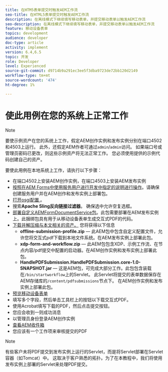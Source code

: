 ```yaml
---
title: 在HTM5表单提交时触发AEM工作流
seo-title: 在HTML5表单提交时触发AEM工作流
description: 在离线模式下继续填写移动表单，并提交移动表单以触发AEM工作流
seo-description: 在离线模式下继续填写移动表单，并提交移动表单以触发AEM工作流
feature: 移动设备表单
topics: development
audience: developer
doc-type: article
activity: implement
version: 6.4,6.5
topic: 开发
role: Developer
level: Experienced
source-git-commit: d9714b9a291ec3ee5f3dba9723de72bb120d2149
workflow-type: tm+mt
source-wordcount: '474'
ht-degree: 1%

---
```



# 使此用例在您的系统上正常工作

>[!NOTE]
>
>要使示例资产在您的系统上工作，假定AEM创作实例和发布实例分别在端口4502和4503上运行。 此外，还假定AEM作者可通过`admin`/`admin`访问。 如果端口号或管理员密码已更改，则这些示例资产将无法正常工作。 您必须使用提供的示例代码创建自己的资产。

要使此用例在本地系统上工作，请执行以下步骤：

* 在端口4502上安装AEM创作实例，在端口4503上安装AEM发布实例
* [按照在AEM Forms中使用服务用户进行开发中指定的说明进行操作](https://docs.adobe.com/content/help/en/experience-manager-learn/forms/adaptive-forms/service-user-tutorial-develop.html)。请确保创建服务用户并在AEM创作和发布实例上部署包。
* [打开osgi配置 ](http://localhost:4503/system/console/configMgr)。
* 搜索&#x200B;**Apache Sling反向链接过滤器**。 确保选中允许空复选框。
* [部署自定义AEMFormDocumentService包](/help/forms/assets/common-osgi-bundles/AEMFormsDocumentServices.core-1.0-SNAPSHOT.jar)。此包需要部署在AEM发布实例上。此捆绑包具有用于从移动设备表单生成交互式PDF的代码。
* [下载并解压缩与本文相关的资产。](assets/offline-pdf-submission-assets.zip) 您将获得以下信息
   * **offline-submission-profile.zip**  — 此AEM包中包含自定义配置文件，允许您将交互式pdf下载到本地文件系统。在AEM发布实例上部署此包。
   * **xdp-form-and-workflow.zip**  — 此AEM包包含XDP、示例工作流、在节点内容/pdf提交中配置的启动器。在AEM创作实例和发布实例上部署此包。
   * **HandlePDFSubmission.HandlePDFSubmission.core-1.0-SNAPSHOT.jar**  — 这是AEM包，可完成大部分工作。此包包含装载在`/bin/startworkflow`上的Servlet。 此Servlet将提交的表单数据保存在AEM存储库的`/content/pdfsubmissions`节点下。 在AEM创作实例和发布实例上部署此包。
* [预览移动设备表单](http://localhost:4503/content/dam/formsanddocuments/testsubmision.xdp/jcr:content)
* 填写多个字段，然后单击工具栏上的按钮以下载交互式PDF。
* 使用Acrobat填写下载的PDF，然后点击提交按钮。
* 您应会收到一则成功消息
* 以管理员身份登录AEM创作实例
* [查看AEM收件箱](http://localhost:4502/aem/inbox)
* 您应该有一个工作项来审核提交的PDF

>[!NOTE]
>
>有些客户未将PDF提交到发布实例上运行的Servlet，而是将Servlet部署在Servlet容器（如Tomcat）中。 这取决于客户熟悉的拓扑。为了在本教程中，我们将使用发布实例上部署的Servlet来处理PDF提交。

